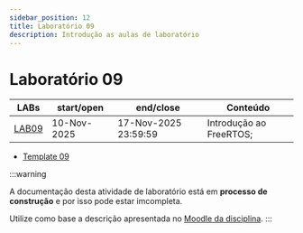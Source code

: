 ```yaml
---
sidebar_position: 12
title: Laboratório 09
description: Introdução as aulas de laboratório
---
```


# Laboratório 09

| LABs                 | start/open  | end/close            | Conteúdo                |
| -------------------- | ----------- | -------------------- | ----------------------- |
| [LAB09](/labs/lab09) | 10-Nov-2025 | 17-Nov-2025 23:59:59 | Introdução ao FreeRTOS; |

- [Template 09](https://github.com/ELT73A-LAB-TPL/LAB09)

:::warning

A documentação desta atividade de laboratório está em **processo de construção** e por isso pode estar imcompleta.

Utilize como base a descrição apresentada no [Moodle da disciplina](https://moodle.utfpr.edu.br/course/view.php?id=29540).
:::
